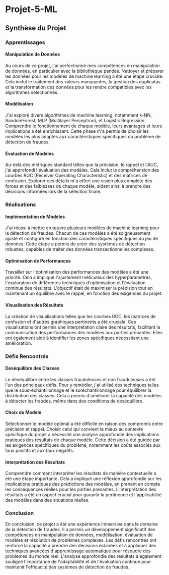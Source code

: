 # Projet-5-ML

## Synthèse du Projet

### Apprentissages

#### Manipulation de Données

Au cours de ce projet, j'ai perfectionné mes compétences en manipulation de données, en particulier avec la bibliothèque pandas. Nettoyer et préparer les données pour les modèles de machine learning a été une étape cruciale. Cela inclut le traitement des valeurs manquantes, la gestion des duplicatas et la transformation des données pour les rendre compatibles avec les algorithmes sélectionnés.

#### Modélisation

J'ai exploré divers algorithmes de machine learning, notamment k-NN, RandomForest, MLP (Multilayer Perceptron), et Logistic Regression. Comprendre le fonctionnement de chaque modèle, leurs avantages et leurs implications a été enrichissant. Cette phase m'a permis de choisir les modèles les plus adaptés aux caractéristiques spécifiques du problème de détection de fraudes.

#### Évaluation de Modèles

Au-delà des métriques standard telles que la précision, le rappel et l'AUC, j'ai approfondi l'évaluation des modèles. Cela inclut la compréhension des courbes ROC (Receiver Operating Characteristic) et des matrices de confusion. Explorer ces détails m'a offert une vision plus complète des forces et des faiblesses de chaque modèle, aidant ainsi à prendre des décisions informées lors de la sélection finale.

### Réalisations

#### Implémentation de Modèles

J'ai réussi à mettre en œuvre plusieurs modèles de machine learning pour la détection de fraudes. Chacun de ces modèles a été soigneusement ajusté et configuré en fonction des caractéristiques spécifiques du jeu de données. Cette étape a permis de créer des systèmes de détection robustes, capables de traiter des données transactionnelles complexes.

#### Optimisation de Performances

Travailler sur l'optimisation des performances des modèles a été une priorité. Cela a impliqué l'ajustement méticuleux des hyperparamètres, l'exploration de différentes techniques d'optimisation et l'évaluation continue des résultats. L'objectif était de maximiser la précision tout en maintenant un équilibre avec le rappel, en fonction des exigences du projet.

#### Visualisation des Résultats

La création de visualisations telles que les courbes ROC, les matrices de confusion et d'autres graphiques pertinents a été cruciale. Ces visualisations ont permis une interprétation claire des résultats, facilitant la communication des performances des modèles aux parties prenantes. Elles ont également aidé à identifier les zones spécifiques nécessitant une amélioration.

### Défis Rencontrés

#### Déséquilibre des Classes

Le déséquilibre entre les classes frauduleuses et non frauduleuses a été l'un des principaux défis. Pour y remédier, j'ai utilisé des techniques telles que le sous-échantillonnage et le suréchantillonnage pour équilibrer la distribution des classes. Cela a permis d'améliorer la capacité des modèles à détecter les fraudes, même dans des conditions de déséquilibre.

#### Choix du Modèle

Sélectionner le modèle optimal a été difficile en raison des compromis entre précision et rappel. Choisir celui qui convient le mieux au contexte spécifique du projet a nécessité une analyse approfondie des implications pratiques des résultats de chaque modèle. Cette décision a été guidée par les exigences spécifiques du problème, notamment les coûts associés aux faux positifs et aux faux négatifs.

#### Interprétation des Résultats

Comprendre comment interpréter les résultats de manière contextuelle a été une étape importante. Cela a impliqué une réflexion approfondie sur les implications pratiques des prédictions des modèles, en prenant en compte les conséquences réelles pour les parties prenantes. L'interprétation des résultats a été un aspect crucial pour garantir la pertinence et l'applicabilité des modèles dans des situations réelles.

### Conclusion

En conclusion, ce projet a été une expérience immersive dans le domaine de la détection de fraudes. Il a permis un développement significatif des compétences en manipulation de données, modélisation, évaluation de modèles et résolution de problèmes complexes. Les défis rencontrés ont renforcé la capacité à prendre des décisions éclairées et à appliquer des techniques avancées d'apprentissage automatique pour résoudre des problèmes du monde réel. L'analyse approfondie des résultats a également souligné l'importance de l'adaptabilité et de l'évaluation continue pour maintenir l'efficacité des systèmes de détection de fraudes.

